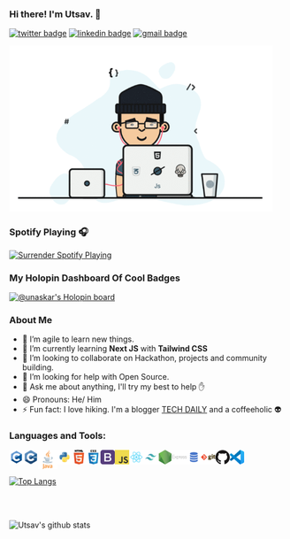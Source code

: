 ### Hi there! I'm Utsav. 👋

<!--
**Utsav1999/Utsav1999** is a ✨ _special_ ✨ repository because its `README.md` (this file) appears on your GitHub profile.
-->

[![twitter badge](https://img.shields.io/badge/utsav_naskar-2B3856?style=flat&logo=twitter)](https://twitter.com/utsav_naskar)
[![linkedin badge](https://img.shields.io/badge/Utsav_Akash_Naskar-493D26?style=flat&logo=linkedin)](https://www.linkedin.com/in/utsav-akash-naskar-5207b2169/)
[![gmail badge](https://img.shields.io/badge/Utsav_Akash_Naskar-F9A7B0?style=flat&logo=gmail)](utsavakash123@gmail.com)

<img align="centre" alt="GIF" height="300px" src="https://github.com/Utsav1999/Utsav1999/blob/main/gifs/coder.gif" />

### Spotify Playing 🎧
[<img src="https://github.com/Utsav1999/Utsav1999/blob/main/gifs/music.gif" alt="Surrender Spotify Playing" width="350" />](https://open.spotify.com/track/0ecC8p17cDNlxHXkuYqeR6)

### My Holopin Dashboard Of Cool Badges
[![@unaskar's Holopin board](https://holopin.me/unaskar)](https://holopin.io/@unaskar)

### About Me

- 🔭 I’m agile to learn new things.
- 🌱 I’m currently learning <b>Next JS</b> with <b>Tailwind CSS</b>
- 👯 I’m looking to collaborate on Hackathon, projects and community building.
- 🤔 I’m looking for help with Open Source.
- 💬 Ask me about anything, I'll try my best to help :hand:
- 😄 Pronouns: He/ Him
- ⚡ Fun fact: I love hiking. I'm a blogger [TECH DAILY](https://techdailykolkata19.blogspot.com/) and a coffeeholic :alien:

### Languages and Tools:

<img align="left" alt="C" width="26px" src="https://raw.githubusercontent.com/github/explore/80688e429a7d4ef2fca1e82350fe8e3517d3494d/topics/c/c.png" />
<img align="left" alt="CPP" width="26px" src="https://raw.githubusercontent.com/github/explore/80688e429a7d4ef2fca1e82350fe8e3517d3494d/topics/cpp/cpp.png" />
<img align="left" alt="JAVA" width="35px" src="https://raw.githubusercontent.com/github/explore/80688e429a7d4ef2fca1e82350fe8e3517d3494d/topics/java/java.png" />
<img align="left" alt="Python" width="26px" src="https://raw.githubusercontent.com/github/explore/80688e429a7d4ef2fca1e82350fe8e3517d3494d/topics/python/python.png" />
<img align="left" alt="HTML5" width="26px" src="https://raw.githubusercontent.com/github/explore/80688e429a7d4ef2fca1e82350fe8e3517d3494d/topics/html/html.png" />
<img align="left" alt="CSS3" width="26px" src="https://raw.githubusercontent.com/github/explore/80688e429a7d4ef2fca1e82350fe8e3517d3494d/topics/css/css.png" />
<img align="left" alt="Bootstrap" width="26px" src="https://raw.githubusercontent.com/github/explore/80688e429a7d4ef2fca1e82350fe8e3517d3494d/topics/bootstrap/bootstrap.png" />
<img align="left" alt="JS" width="26px" src="https://raw.githubusercontent.com/github/explore/80688e429a7d4ef2fca1e82350fe8e3517d3494d/topics/javascript/javascript.png" />
<img align="left" alt="ReactJS" width="26px" src="https://raw.githubusercontent.com/github/explore/80688e429a7d4ef2fca1e82350fe8e3517d3494d/topics/react/react.png" />
<img align="left" alt="Tailwind CSS" width="26px" src="https://raw.githubusercontent.com/github/explore/80688e429a7d4ef2fca1e82350fe8e3517d3494d/topics/tailwind/tailwind.png" />
<img align="left" alt="NodeJS" width="26px" src="https://raw.githubusercontent.com/github/explore/80688e429a7d4ef2fca1e82350fe8e3517d3494d/topics/nodejs/nodejs.png" />
<img align="left" alt="ExpressJS" width="26px" src="https://raw.githubusercontent.com/github/explore/80688e429a7d4ef2fca1e82350fe8e3517d3494d/topics/express/express.png" />
<img align="left" alt="SQL" width="26px" src="https://raw.githubusercontent.com/github/explore/80688e429a7d4ef2fca1e82350fe8e3517d3494d/topics/sql/sql.png" />
<img align="left" alt="Git" width="26px" src="https://raw.githubusercontent.com/github/explore/80688e429a7d4ef2fca1e82350fe8e3517d3494d/topics/git/git.png" />
<img align="left" alt="GitHub" width="26px" src="https://raw.githubusercontent.com/github/explore/78df643247d429f6cc873026c0622819ad797942/topics/github/github.png" />
<img align="left" alt="Visual Studio Code" width="26px" src="https://raw.githubusercontent.com/github/explore/80688e429a7d4ef2fca1e82350fe8e3517d3494d/topics/visual-studio-code/visual-studio-code.png" />

<br /> <br />

[![Top Langs](https://github-readme-stats.vercel.app/api/top-langs/?username=Utsav1999&layout=compact&theme=nightowl&langs_count=15&hide=Rich%20Text%20Format)](https://github.com/anuraghazra/github-readme-stats)

<br /> <br />

![Utsav's github stats](https://github-readme-stats.vercel.app/api?username=Utsav1999&show_icons=true&theme=midnight-purple&count_private=true)
 <br /> <br />
